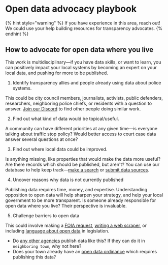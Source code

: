 # Open data advocacy playbook

{% hint style="warning" %}
If you have experience in this area, reach out! We could use your help building resources for transparency advocates.
{% endhint %}

## How to advocate for open data where you live

This work is multidisciplinary—if you have data skills, or want to learn, you can positively impact your local systems by becoming an expert on your local data, and pushing for more to be published.

1. Identify transparency allies and people already using data about police systems.

This could be city council members, journalists, activists, public defenders, researchers, neighboring police chiefs, or residents with a question to answer. [Join our Discord](https://discord.gg/wMqex8nKZJ) to find other people doing similar work.

2. Find out what kind of data would be topical/useful.&#x20;

A community can have different priorities at any given time—is everyone talking about traffic stop policy? Would better access to court case data answer several questions at once?

3. Find out where local data could be improved.

Is anything missing, like properties that would make the data more useful? Are there records which should be published, but aren't? You can use our database to help keep track—[make a search](broken-reference) or [submit data sources](../activities/contribute/submit-data-sources.md).

4. Uncover reasons why data is not currently published

Publishing data requires time, money, and expertise. Understanding opposition to open data will help sharpen your strategy, and help your local government to be more transparent. Is someone already responsible for open data where you live? Their perspective is invaluable.

5. Challenge barriers to open data

This could involve making a [FOIA request](foia.md), [writing a web scraper](web-scraping/), or including [language about open data](https://phila.legistar.com/LegislationDetail.aspx?ID=5007829\&GUID=33E8CA43-B311-4219-A5A5-BBE600D14D55\&Options=ID%7CText%7C) in legislation.

* Do [any other agencies](https://data-sources.pdap.io) publish data like this? If they can do it in `neighboring town`, why not here?
* Does your town already have an [open data ordinance](https://apps.pittsburghpa.gov/cis/ProposedPittsburghOpenDataOrdinance.pdf) which requires publishing this data?

